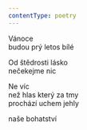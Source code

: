 ```yaml
---
contentType: poetry
---
```


<section>

Vánoce  
budou prý letos bílé

Od štědrosti lásko  
nečekejme nic

</section>

<section>

Ne víc  
než hlas který za tmy  
prochází uchem jehly

</section>

<section>

naše bohatství

</section>
